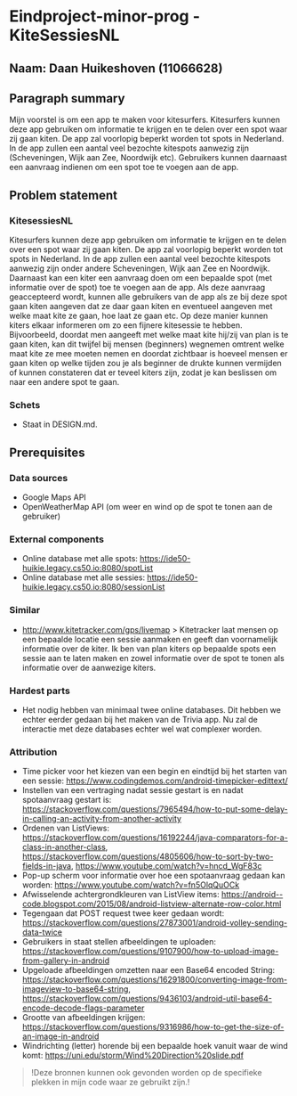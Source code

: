 # Eindproject-minor-prog - KiteSessiesNL

## Naam: Daan Huikeshoven (11066628)

## Paragraph summary
  Mijn voorstel is om een app te maken voor kitesurfers. Kitesurfers kunnen deze app gebruiken om informatie te krijgen en te delen over een spot waar zij gaan kiten. De app zal voorlopig beperkt worden tot spots in Nederland. In de app zullen een aantal veel bezochte kitespots aanwezig zijn (Scheveningen, Wijk aan Zee, Noordwijk etc). Gebruikers kunnen daarnaast een aanvraag indienen om een spot toe te voegen aan de app.
  
## Problem statement

### KitesessiesNL
Kitesurfers kunnen deze app gebruiken om informatie te krijgen en te delen over een spot waar zij gaan kiten. De app zal voorlopig beperkt worden tot spots in Nederland. In de app zullen een aantal veel bezochte kitespots aanwezig zijn onder andere Scheveningen, Wijk aan Zee en Noordwijk. Daarnaast kan een kiter een aanvraag doen om een bepaalde spot (met informatie over de spot) toe te voegen aan de app. Als deze aanvraag geaccepteerd wordt, kunnen alle gebruikers van de app als ze bij deze spot gaan kiten aangeven dat ze daar gaan kiten en eventueel aangeven met welke maat kite ze gaan, hoe laat ze gaan etc. Op deze manier kunnen kiters elkaar informeren om zo een fijnere kitesessie te hebben. Bijvoorbeeld, doordat men aangeeft met welke maat kite hij/zij van plan is te gaan kiten, kan dit twijfel bij mensen (beginners) wegnemen omtrent welke maat kite ze mee moeten nemen en doordat zichtbaar is hoeveel mensen er gaan kiten op welke tijden zou je als beginner de drukte kunnen vermijden of kunnen constateren dat er teveel kiters zijn, zodat je kan beslissen om naar een andere spot te gaan.

### Schets
- Staat in DESIGN.md.

## Prerequisites

### Data sources
- Google Maps API
- OpenWeatherMap API (om weer en wind op de spot te tonen aan de gebruiker)

### External components
- Online database met alle spots: https://ide50-huikie.legacy.cs50.io:8080/spotList
- Online database met alle sessies: https://ide50-huikie.legacy.cs50.io:8080/sessionList

### Similar
- http://www.kitetracker.com/gps/livemap > Kitetracker laat mensen op een bepaalde locatie een sessie aanmaken en geeft dan voornamelijk informatie over de kiter. Ik ben van plan kiters op bepaalde spots een sessie aan te laten maken en zowel informatie over de spot te tonen als informatie over de aanwezige kiters.

### Hardest parts
- Het nodig hebben van minimaal twee online databases. Dit hebben we echter eerder gedaan bij het maken van de Trivia app. Nu zal de interactie met deze databases echter wel wat complexer worden.

### Attribution
- Time picker voor het kiezen van een begin en eindtijd bij het starten van een sessie: https://www.codingdemos.com/android-timepicker-edittext/
- Instellen van een vertraging nadat sessie gestart is en nadat spotaanvraag gestart is: https://stackoverflow.com/questions/7965494/how-to-put-some-delay-in-calling-an-activity-from-another-activity
- Ordenen van ListViews: https://stackoverflow.com/questions/16192244/java-comparators-for-a-class-in-another-class, https://stackoverflow.com/questions/4805606/how-to-sort-by-two-fields-in-java, https://www.youtube.com/watch?v=hncd_WgF83c
- Pop-up scherm voor informatie over hoe een spotaanvraag gedaan kan worden: https://www.youtube.com/watch?v=fn5OlqQuOCk
- Afwisselende achtergrondkleuren van ListView items: https://android--code.blogspot.com/2015/08/android-listview-alternate-row-color.html
- Tegengaan dat POST request twee keer gedaan wordt: https://stackoverflow.com/questions/27873001/android-volley-sending-data-twice
- Gebruikers in staat stellen afbeeldingen te uploaden: https://stackoverflow.com/questions/9107900/how-to-upload-image-from-gallery-in-android
- Upgeloade afbeeldingen omzetten naar een Base64 encoded String: https://stackoverflow.com/questions/16291800/converting-image-from-imageview-to-base64-string, https://stackoverflow.com/questions/9436103/android-util-base64-encode-decode-flags-parameter
- Grootte van afbeeldingen krijgen: https://stackoverflow.com/questions/9316986/how-to-get-the-size-of-an-image-in-android
- Windrichting (letter) horende bij een bepaalde hoek vanuit waar de wind komt: https://uni.edu/storm/Wind%20Direction%20slide.pdf
> !Deze bronnen kunnen ook gevonden worden op de specifieke plekken in mijn code waar ze gebruikt zijn.!

